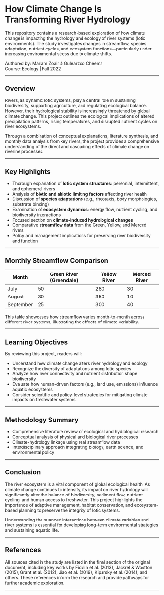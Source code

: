 # How Climate Change Is Transforming River Hydrology

This repository contains a research-based exploration of how climate change is impacting the hydrology and ecology of river systems (lotic environments). The study investigates changes in streamflow, species adaptation, nutrient cycles, and ecosystem functions—particularly under increasing environmental stress due to climate shifts.

Authored by: Mariam Zoair & Gulearzoo Cheema  
Course: Ecology | Fall 2022  

---

## Overview

Rivers, as dynamic lotic systems, play a central role in sustaining biodiversity, supporting agriculture, and regulating ecological balance. However, their hydrological stability is increasingly threatened by global climate change. This project outlines the ecological implications of altered precipitation patterns, rising temperatures, and disrupted nutrient cycles on river ecosystems.

Through a combination of conceptual explanations, literature synthesis, and monthly data analysis from key rivers, the project provides a comprehensive understanding of the direct and cascading effects of climate change on riverine processes.

---

## Key Highlights

- Thorough explanation of **lotic system structures**: perennial, intermittent, and ephemeral rivers
- Analysis of **biotic and abiotic limiting factors** affecting river health
- Discussion of **species adaptations** (e.g., rheotaxis, body morphologies, substrate binding)
- Examination of **ecosystem dynamics**: energy flow, nutrient cycling, and biodiversity interactions
- Focused section on **climate-induced hydrological changes**
- Comparative **streamflow data** from the Green, Yellow, and Merced rivers
- Policy and management implications for preserving river biodiversity and function

---

## Monthly Streamflow Comparison

| Month     | Green River (Greendale) | Yellow River | Merced River |
|-----------|--------------------------|--------------|---------------|
| July      | 50                       | 280          | 30            |
| August    | 30                       | 350          | 10            |
| September | 25                       | 300          | 40            |

This table showcases how streamflow varies month-to-month across different river systems, illustrating the effects of climate variability.

---

## Learning Objectives

By reviewing this project, readers will:

- Understand how climate change alters river hydrology and ecology
- Recognize the diversity of adaptations among lotic species
- Analyze how river connectivity and nutrient distribution shape biodiversity
- Evaluate how human-driven factors (e.g., land use, emissions) influence aquatic ecosystems
- Consider scientific and policy-level strategies for mitigating climate impacts on freshwater systems

---

## Methodology Summary

- Comprehensive literature review of ecological and hydrological research
- Conceptual analysis of physical and biological river processes
- Climate-hydrology linkage using real streamflow data
- Interdisciplinary approach integrating biology, earth science, and environmental policy

---

## Conclusion

The river ecosystem is a vital component of global ecological health. As climate change continues to intensify, its impact on river hydrology will significantly alter the balance of biodiversity, sediment flow, nutrient cycling, and human access to freshwater. This project highlights the importance of adaptive management, habitat conservation, and ecosystem-based planning to preserve the integrity of lotic systems.

Understanding the nuanced interactions between climate variables and river systems is essential for developing long-term environmental strategies and sustaining aquatic life.

---

## References

All sources cited in the study are listed in the final section of the original document, including key works by Ficklin et al. (2013), Jackrel & Wootton (2015), Grant et al. (2012), Jiao et al. (2019), Kiparsky et al. (2014), and others. These references inform the research and provide pathways for further academic exploration.

---

